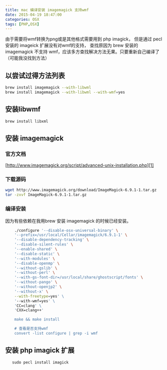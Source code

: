 ```yaml
---
title: mac 编译安装 imagemagick 支持wmf
date: 2015-04-19 18:47:00
categories: OSX
tags: [PHP,OSX]
---
```


由于需要将wmf转换为png或是其他格式需要用到 php imagick，
但是通过 pecl 安装的 imageick 扩展没有对wmf的支持，
查找原因为 brew 安装的 imagemagick 不支持 wmf，应该多方查找解决方法无果。只要重新自己编译了（可能我没找到方法）

## 以尝试过得方法列表

```bash
brew install imagemagick --with-libwml
brew install imagemagick --with-libwml --with-wmf=yes
```

## 安装libwmf

```bash
brew install libxml
```

## 安装 imagemagick

### 官方文档

[http://www.imagemagick.org/script/advanced-unix-installation.php][1]

### 下载源码
```bash
wget http://www.imagemagick.org/download/ImageMagick-6.9.1-1.tar.gz
tar -zxvf ImageMagick-6.9.1-1.tar.gz
```

### 编译安装
因为有些依赖在我用brew 安装 imagemagick 的时候已经安装。

```bash
    ./configure '--disable-osx-universal-binary' \
    '--prefix=/usr/local/Cellar/imagemagick/6.9.1-1' \
    '--disable-dependency-tracking' \
    '--disable-silent-rules' \
    '--enable-shared' \
    '--disable-static' \
    '--with-modules' \
    '--disable-openmp' \
    '--without-gslib' \
    '--without-perl' \
    '--with-gs-font-dir=/usr/local/share/ghostscript/fonts' \
    '--without-pango' \
    '--without-openjp2' \
    '--without-x' \
    --with-freetype=yes' \
    '--with-wmf=yes' \
    'CC=clang' \
    'CXX=clang++'

    make && make install

    # 查看是否支持wmf
    convert -list configure | grep -i wmf
```

## 安装 php imagick 扩展

```
   sudo pecl install imagick
```


  [1]: http://www.imagemagick.org/script/advanced-unix-installation.php